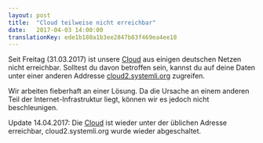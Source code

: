 ```yaml
---
layout: post
title:  "Cloud teilweise nicht erreichbar"
date:   2017-04-03 14:00:00
translationKey: ede1b180a1b3ee2847b83f469ea4ee18
---
```

Seit Freitag (31.03.2017) ist unsere [Cloud](https://cloud.systemli.org) aus einigen deutschen Netzen nicht erreichbar.
Solltest du davon betroffen sein, kannst du auf deine Daten unter einer anderen Addresse [cloud2.systemli.org](https://cloud2.systemli.org) zugreifen. 
 
Wir arbeiten fieberhaft an einer Lösung. Da die Ursache an einem anderen Teil der Internet-Infrastruktur liegt, können wir es jedoch nicht beschleunigen.

Update 14.04.2017: Die [Cloud](https://cloud.systemli.org) ist wieder unter der üblichen Adresse erreichbar, cloud2.systemli.org wurde wieder abgeschaltet.
